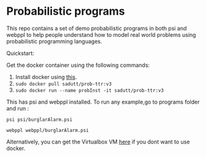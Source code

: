 # Probabilistic programs
This repo contains a set of demo probabilistic programs in both psi and webppl to help people understand how to model real world problems using probabilistic programming languages.

Quickstart:

Get the docker container using the following commands:
  1.  Install docker using [this](https://docs.docker.com/engine/installation/linux/docker-ce/ubuntu/#install-using-the-repository).
  2.  ```sudo docker pull sadutt/prob-ttr:v3```
  3.  ```sudo docker run --name probInst -it sadutt/prob-ttr:v3```

This has psi and webppl installed. To run any example,go to programs folder and run :

`psi psi/burglarAlarm.psi`

`webppl webppl/burglarAlarm.psi`

Alternatively, you can get the Virtualbox VM [here](https://drive.google.com/open?id=0BxHnQE_Hmlq_NGpMNzdiQUR2ejg) if you dont want to use docker.

